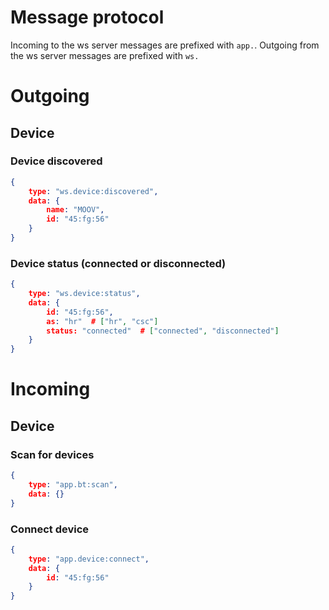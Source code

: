 Message protocol
====

Incoming to the ws server messages are prefixed with `app.`. Outgoing from the ws server messages are prefixed with `ws.`

# Outgoing

## Device

### Device discovered
```json
{
    type: "ws.device:discovered",
    data: {
        name: "MOOV",
        id: "45:fg:56"
    }
}
```

### Device status (connected or disconnected)
```json
{
    type: "ws.device:status",
    data: {
        id: "45:fg:56",
        as: "hr"  # ["hr", "csc"]
        status: "connected"  # ["connected", "disconnected"]
    }
}
```


# Incoming

## Device

### Scan for devices
```json
{
    type: "app.bt:scan",
    data: {}
}
```

### Connect device
```json
{
    type: "app.device:connect",
    data: {
        id: "45:fg:56"
    }
}
```
